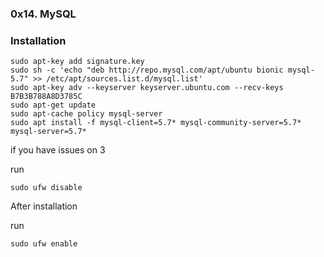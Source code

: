 ### 0x14. MySQL
### Installation
```
sudo apt-key add signature.key
sudo sh -c 'echo "deb http://repo.mysql.com/apt/ubuntu bionic mysql-5.7" >> /etc/apt/sources.list.d/mysql.list'
sudo apt-key adv --keyserver keyserver.ubuntu.com --recv-keys B7B3B788A8D3785C
sudo apt-get update
sudo apt-cache policy mysql-server
sudo apt install -f mysql-client=5.7* mysql-community-server=5.7* mysql-server=5.7*
```

if you have issues on 3

run 

```
sudo ufw disable
```

After installation

run

```
sudo ufw enable
```
